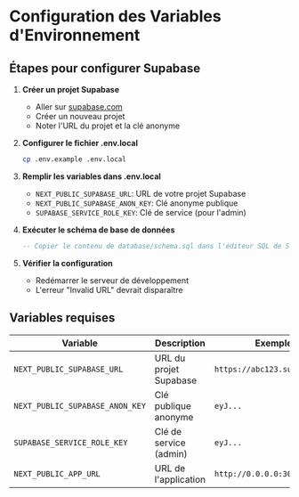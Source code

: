 
# Configuration des Variables d'Environnement

## Étapes pour configurer Supabase

1. **Créer un projet Supabase**
   - Aller sur [supabase.com](https://supabase.com)
   - Créer un nouveau projet
   - Noter l'URL du projet et la clé anonyme

2. **Configurer le fichier .env.local**
   ```bash
   cp .env.example .env.local
   ```

3. **Remplir les variables dans .env.local**
   - `NEXT_PUBLIC_SUPABASE_URL`: URL de votre projet Supabase
   - `NEXT_PUBLIC_SUPABASE_ANON_KEY`: Clé anonyme publique
   - `SUPABASE_SERVICE_ROLE_KEY`: Clé de service (pour l'admin)

4. **Exécuter le schéma de base de données**
   ```sql
   -- Copier le contenu de database/schema.sql dans l'éditeur SQL de Supabase
   ```

5. **Vérifier la configuration**
   - Redémarrer le serveur de développement
   - L'erreur "Invalid URL" devrait disparaître

## Variables requises

| Variable | Description | Exemple |
|----------|-------------|---------|
| `NEXT_PUBLIC_SUPABASE_URL` | URL du projet Supabase | `https://abc123.supabase.co` |
| `NEXT_PUBLIC_SUPABASE_ANON_KEY` | Clé publique anonyme | `eyJ...` |
| `SUPABASE_SERVICE_ROLE_KEY` | Clé de service (admin) | `eyJ...` |
| `NEXT_PUBLIC_APP_URL` | URL de l'application | `http://0.0.0.0:3000` |
